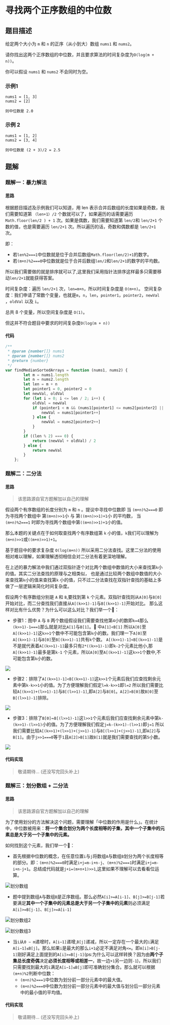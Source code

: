 # 寻找两个正序数组的中位数

## 题目描述

给定两个大小为 `m` 和 `n` 的正序（从小到大）数组 `nums1` 和 `nums2`。

请你找出这两个正序数组的中位数，并且要求算法的时间复杂度为`O(log(m + n))`。

你可以假设 `nums1` 和 `nums2` 不会同时为空。

### 示例1

```
nums1 = [1, 3]
nums2 = [2]

则中位数是 2.0
```

### 示例 2

```
nums1 = [1, 2]
nums2 = [3, 4]

则中位数是 (2 + 3)/2 = 2.5
```

## 题解

### 题解一：暴力解法

#### 思路

根据题目描述及示例我们可以知道，用 len 表示合并后数组的长度如果是奇数，我们需要知道第 `（len+1）/2` 个数就可以了，如果遍历的话需要遍历 `Math.floor(len/2 ) + 1`
次。如果是偶数，我们需要知道第 `len/2`和 `len/2+1` 个数的值，也是需要遍历 `len/2+1` 次。所以遍历的话，奇数和偶数都是 `len/2+1` 次。

即：

* 若`len%2===1`中位数就是位于合并后数组`Math.floor(len/2)+1`的数字。
* 若`(m+n)%2===0`中位数就是位于合并后数组`len/2`和`len/2+1`的数字的平均数。

所以我们需要做的就是排序就可以了,这里我们采用指针法排序这样最多只需要移动`len/2+1`就能获得答案。

时间复杂度：遍历 `len/2+1` 次，`len=m+n`，所以时间复杂度是 `O(m+n)`。 空间复杂度：我们申请了常数个变量，也就是`m`，`n`，`len`，`pointer1`，`pointer2`，`newVal`
，`oldVal` 以及 `i`。

总共 8 个变量，所以空间复杂度是 `O(1)`。

但这并不符合题目中要求的时间复杂度`O(log(m + n))`

#### 代码

```javascript
/**
 * @param {number[]} nums1
 * @param {number[]} nums2
 * @return {number}
 */
var findMedianSortedArrays = function (nums1, nums2) {
        let m = nums1.length
        let n = nums2.length
        let len = m + n
        let pointer1 = 0, pointer2 = 0
        let newVal, oldVal
        for (let i = 0; i <= len / 2; i++) {
            oldVal = newVal
            if (pointer1 < m && (nums1[pointer1] <= nums2[pointer2] || pointer2 >= n)) {
                newVal = nums1[pointer1++]
            } else {
                newVal = nums2[pointer2++]
            }
        }
        if ((len % 2) === 0) {
            return (newVal + oldVal) / 2
        } else {
            return newVal
        }
    };
```

### 题解二：二分法

#### 思路

> 该思路源自官方题解加以自己的理解

假设两个有序数组的长度分别为 `m` 和 `n` 。提议中寻找中位数即 当 `(m+n)%2===0` 即为寻找两个数组中 第`(m+n)>>1`小 与 第`((m+n)>>1)+1`小 的平均数， 当`(m+n)%2===1`
时即为寻找两个数组中第`((m+n)>>1)+1`小的值。

那么本题的关键点在于如何取查找两个有序数组第 `k` 小的值，`k`我们可以理解为`(m+n)>>1`或`((m+n)>>1)+1`。

基于题目中的要求复杂度 `O(log(m+n))` 所以采用二分法查找。这里二分法的使用相对难以理解，如果理解透彻相信会对二分法有着更深地理解。

在上述的暴力解法中我们通过双指针逐个对比两个数组中数值的大小来查找第`k`小的值。其实二分法查找的原理与之相类似， 也是通过比较两个数组中数值的大小来查找第`k`小的值来查找第`k`
小的值，只不过二分法查找在双指针查找的基础上多做了一层逻辑来简化时间复杂度。

假设两个有序数组分别是 `A` 和 `B`,要找到第 `k` 个元素。双指针查找则从`A[0]`与`B[0]`开始对比，而二分查找我们直接从`A[(k>>1)-1]`与`B[(k>>1)-1]`开始对比。
那么这样对比有什么优势？为什么可以这么对比？我们举一个🌰：

* 步骤1：图中 `A` 与 `B` 两个数组假设我们需要查找他第`4`小的数即`k=4`那么`(k>>1)-1===1`那么就是对比`A[1]`与`B[1]`。🌰 中`A[1]<B[1]`
  所以`A[0]`至`A[(k>>1)-1]`这`k>>1`个数中不可能包含第`k`小的数。我们理一下`A[0]`至`A[(k>>1)-1]`与`B[0]`至`B[(k>>1)-1]`共有`k`个数。
  `A[(k>>1)-1]<B[(k>>1)-1]`是不是就代表着`A[(k>>1)-1]`最多只有`2*((k>>1)-1)`即`k-2`个元素比他小,那`A[(k>>1)-1]`最多是第`k-1`
  个元素，所以`A[0]`至`A[(k>>1)-1]`这`k>>1`个数中,不可能包含第`k`小的数。

![](./assets/4.寻找两个正序数组的中位数.assets/20221231161211.jpg)

* 步骤2：排除了`A[(k>>1)-1]<B[(k>>1)-1]`这`k>>1`个元素后我们应查找剩余元素中第`k-k>>1`小的值。为了方便理解我们假定`l=k-k>>1`即`l=2`
  所以我们需要比较`A[(k>>1)+(l>>1)-1]`与`B[(l>>1)-1]`,即`A[2]`与`B[0]`。`A[2]>B[0]`故`B[0]`至`B[(l>>1)-1]`排除。

![](./assets/4.寻找两个正序数组的中位数.assets/20221231163918.jpg)

* 步骤3：排除了`B[0]`~`B[(l>>1)-1]`这`l>>1`个元素后我们应查找剩余元素中第`k-(k>>1)-(l>>1)`小的值。为了方便理解我们假定`j=k-(k>>1)-(l>>1)`即`j=1`
  所以我们需要比较`A[(k>>1)+(l>>1)+(j>>1)-1]`与`B[(l>>1)+(j>>1)-1]`,即`A[2]`与`B[1]`。由于`j>>1===0`等于`1`且`A[2]>B[1]`故`B[1]`就是我们需要查找的第`5`小数。

![](./assets/4.寻找两个正序数组的中位数.assets/20221231165156.jpg)

#### 代码实现
> 敬请期待... (还没写完回头补上)

### 题解三：划分数组 + 二分法

#### 思路

> 该思路源自官方题解加以自己的理解



为了使用划分的方法解决这个问题，需要理解「中位数的作用是什么」。在统计中，中位数被用来：**将一个集合划分为两个长度相等的子集，其中一个子集中的元素总是大于另一个子集中的元素。**



如何找到这个元素，我们举一个🌰：

* 首先根据中位数的概念，在任意位置`i`与`j`将数组`A`与数组`B`划分为两个长度相等的部分。即：`(m+n)%2===0`时满足`i+j=m-i+n-j`、`(m+n)%2===1`时满足`i+j=m-i+n-j+1`。总结成代码就是`j+i=(m+n+1)>>1`,这里如果不理解可以去看看位运算。

![划分数组](assets/4.%E5%AF%BB%E6%89%BE%E4%B8%A4%E4%B8%AA%E6%AD%A3%E5%BA%8F%E6%95%B0%E7%BB%84%E7%9A%84%E4%B8%AD%E4%BD%8D%E6%95%B0.assets/%E5%88%92%E5%88%86%E6%95%B0%E7%BB%84.png)

* 题中提到数组`A`与数组`B`是正序数组。那么必然`A[i]>=A[i-1]`、`B[j]>=B[j-1]`若要满足**其中一个子集中的元素总是大于另一个子集中的元素**则必须满足`A[i]>=B[j-1]`、`B[j]>=A[i-1]`

![划分数组2](assets/4.%E5%AF%BB%E6%89%BE%E4%B8%A4%E4%B8%AA%E6%AD%A3%E5%BA%8F%E6%95%B0%E7%BB%84%E7%9A%84%E4%B8%AD%E4%BD%8D%E6%95%B0.assets/%E5%88%92%E5%88%86%E6%95%B0%E7%BB%842.png)

![划分数组3](assets/4.%E5%AF%BB%E6%89%BE%E4%B8%A4%E4%B8%AA%E6%AD%A3%E5%BA%8F%E6%95%B0%E7%BB%84%E7%9A%84%E4%B8%AD%E4%BD%8D%E6%95%B0.assets/%E5%88%92%E5%88%86%E6%95%B0%E7%BB%843.png)

* 当`i`从`0 ∼ m`递增时，`A[i−1]`递增,`B[j]`递减，所以一定存在一个最大的`i`满足`A[i−1]≤B[j]`。那么如果`i`是最大的那么`i+1`必定不满足对角`<=`。即`A[i]>B[j-1]`刚好满足上面提到的`A[i]>=B[j-1]`(ps:为什么可以这样转换？因为由**两个子集总长度奇偶**决定**必须长度相等或相差一**，故一边`+1`另一边则`-1`)，所以我们只需要找到最大的`i`满足`A[i−1]≤B[j]`即可准确划分集合。那么就可以根据`(m+n)%2`判断中位数：
  * `(m+n)%2===1`中位数为划分前一部分元素中的最大值。
  * `(m+n)%2===0`中位数为划分前一部分元素中的最大值与划分后一部分元素中的最小值的平均值。

#### 代码实现

> 敬请期待... (还没写完回头补上)

### 
